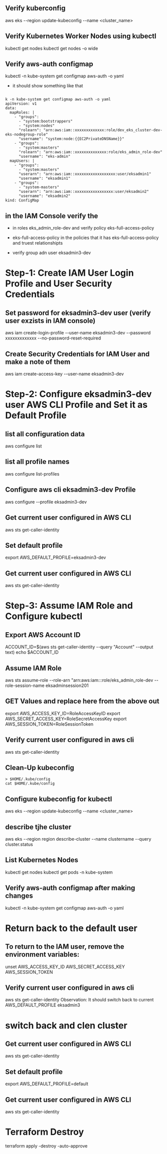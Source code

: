 ## Verify kuberconfig

aws eks --region <region-code> update-kubeconfig --name <cluster_name>

## Verify Kubernetes Worker Nodes using kubectl

kubectl get nodes
kubectl get nodes -o wide

## Verify aws-auth configmap

kubectl -n kube-system get configmap aws-auth -o yaml

- it should show something like that

```

k -n kube-system get configmap aws-auth -o yaml
apiVersion: v1
data:
  mapRoles: |
    - "groups":
      - "system:bootstrappers"
      - "system:nodes"
      "rolearn": "arn:aws:iam::xxxxxxxxxxxxx:role/dev_eks_cluster-dev-eks-nodegroup-role"
      "username": "system:node:{{EC2PrivateDNSName}}"
    - "groups":
      - "system:masters"
      "rolearn": "arn:aws:iam::xxxxxxxxxxxxxx:role/eks_admin_role-dev"
      "username": "eks-admin"
  mapUsers: |
    - "groups":
      - "system:masters"
      "userarn": "arn:aws:iam::xxxxxxxxxxxxxxxxxx:user/eksadmin1"
      "username": "eksadmin1"
    - "groups":
      - "system-masters"
      "userarn": "arn:aws:iam::xxxxxxxxxxxxxxxxx:user/eksadmin2"
      "username": "eksadmin2"
kind: ConfigMap

```

## in the IAM Console verify the

- in roles eks_admin_role-dev and verify policy eks-full-access-policy

- eks-full-access-policy in the policies that it has eks-full-access-policy and truest relationshipts
- verify group adn user eksadmin3-dev

# Step-1: Create IAM User Login Profile and User Security Credentials

## Set password for eksadmin3-dev user (verify user exzists in IAM console)

aws iam create-login-profile --user-name eksadmin3-dev --password xxxxxxxxxxxxx --no-password-reset-required

## Create Security Credentials for IAM User and make a note of them

aws iam create-access-key --user-name eksadmin3-dev

# Step-2: Configure eksadmin3-dev user AWS CLI Profile and Set it as Default Profile

## list all configuration data

aws configure list

## list all profile names

aws configure list-profiles

## Configure aws cli eksadmin3-dev Profile

aws configure --profile eksadmin3-dev

## Get current user configured in AWS CLI

aws sts get-caller-identity

## Set default profile

export AWS_DEFAULT_PROFILE=eksadmin3-dev

## Get current user configured in AWS CLI

aws sts get-caller-identity

# Step-3: Assume IAM Role and Configure kubectl

## Export AWS Account ID

ACCOUNT_ID=$(aws sts get-caller-identity --query "Account" --output text)
echo $ACCOUNT_ID

## Assume IAM Role

aws sts assume-role --role-arn "arn:aws:iam::<REPLACE-YOUR-ACCOUNT-ID>:role/eks_admin_role-dev --role-session-name eksadminsession201

## GET Values and replace here from the above out

export AWS_ACCESS_KEY_ID=RoleAccessKeyID
export AWS_SECRET_ACCESS_KEY=RoleSecretAccessKey
export AWS_SESSION_TOKEN=RoleSessionToken

## Verify current user configured in aws cli

aws sts get-caller-identity

## Clean-Up kubeconfig

```
> $HOME/.kube/config
cat $HOME/.kube/config
```

## Configure kubeconfig for kubectl

aws eks --region <region-code> update-kubeconfig --name <cluster_name>

## describe tjhe cluster

aws eks --region region describe-cluster --name clustername --query cluster.status

## List Kubernetes Nodes

kubectl get nodes
kubectl get pods -n kube-system

## Verify aws-auth configmap after making changes

kubectl -n kube-system get configmap aws-auth -o yaml

# Return back to the default user

## To return to the IAM user, remove the environment variables:

unset AWS_ACCESS_KEY_ID AWS_SECRET_ACCESS_KEY AWS_SESSION_TOKEN

## Verify current user configured in aws cli

aws sts get-caller-identity
Observation: It should switch back to current AWS_DEFAULT_PROFILE eksadmin3

# switch back and clen cluster

## Get current user configured in AWS CLI

aws sts get-caller-identity

## Set default profile

export AWS_DEFAULT_PROFILE=default

## Get current user configured in AWS CLI

aws sts get-caller-identity

# Terraform Destroy

terraform apply -destroy -auto-approve
